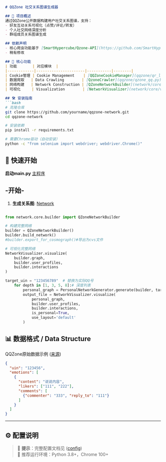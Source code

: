 ```markdown
# QQZone 社交关系图谱生成器

## 📖 项目概述
通过QQZone公开数据构建用户社交关系图谱，支持：
- 好友互动关系可视化（点赞/评论/转发）
- 个人社交网络深度分析
- 群组成员关系图谱生成

## 依赖声明
- 核心爬虫功能基于 [SmartHypercube/Qzone-API](https://github.com/SmartHypercube/Qzone-API) 实现
- 稍有修改

## 🌟 核心功能
| 功能       | 对应模块  | 
|------------|----------------------|-----------|--------|
| Cookie管理 | Cookie Management    | [QQZoneCookieManager](qqzone/qr_login.py)
| 数据爬取   | Data Crawling        | [QzoneCrawler](qqzone/qzone_qq.py)
| 网络构建   | Network Construction | [QZoneNetworkBuilder](network/core/builder.py)
| 可视化     | Visualization        | [NetworkVisualizer](network/core/visualizer.py)

## 🛠️ 安装指南
```bash
# 克隆仓库
git clone https://github.com/yourname/qqzone-network.git
cd qqzone-network

# 安装依赖
pip install -r requirements.txt

# 需要Chrome驱动（自动安装）
python -c "from selenium import webdriver; webdriver.Chrome()"
```

## 🚀 快速开始
**启动main.py**
[主程序](main.py)

## -开始-
1. **生成关系图**:
[Network](test\生成完整net.py)
```python

from network.core.builder import QZoneNetworkBuilder

# 构建完整网络
builder = QZoneNetworkBuilder()
builder.build_network()
#builder.export_for_cosmograph()#导出为cvs文件

# 可视化完整网络
NetworkVisualizer.visualize(
    builder.graph, 
    builder.user_profiles, 
    builder.interactions
)

target_uin = "123456789"  # 替换为实际QQ号
    for depth in [1, 3, 5, 8]:# 深度列表
        personal_graph = PersonalNetworkGenerator.generate(builder, target_uin, depth)
        output_file = NetworkVisualizer.visualize(
            personal_graph,
            builder.user_profiles,
            builder.interactions,
            is_personal=True,
            use_layout='default'
        )

```

## 📊 数据格式 / Data Structure
QQZone原始数据示例 ([来源](qqzone/qzone_qq.py))

```json
{
  "uin": "123456",
  "emotions": [
    {
      "content": "说说内容",
      "likers": ["111", "222"], 
      "comments": [
        {"commenter": "333", "reply_to": "111"}
      ]
    }
  ]
}
```

---

## ⚙️ 配置说明
> 📌 **提示**：完整配置文档见 ([config](config.md))   
> 🐧 推荐运行环境：Python 3.8+，Chrome 100+
